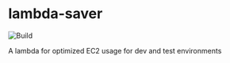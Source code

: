 # lambda-saver

![Build](https://github.com/dfratte/lambda-saver/actions/workflows/build.yaml/badge.svg)

A lambda for optimized EC2 usage for dev and test environments
